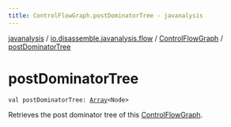 ```yaml
---
title: ControlFlowGraph.postDominatorTree - javanalysis
---
```


[javanalysis](../../index.html) / [io.disassemble.javanalysis.flow](../index.html) / [ControlFlowGraph](index.html) / [postDominatorTree](./post-dominator-tree.html)

# postDominatorTree

`val postDominatorTree: `[`Array`](https://kotlinlang.org/api/latest/jvm/stdlib/kotlin/-array/index.html)`<Node>`

Retrieves the post dominator tree of this [ControlFlowGraph](index.html).

